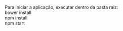 Para iniciar a aplicação, executar dentro da pasta raiz:<br>
 bower install<br>
 npm install<br>
 npm start